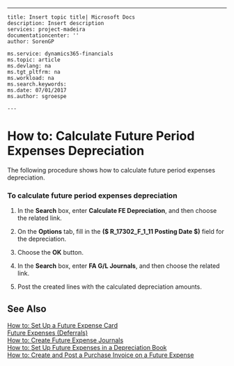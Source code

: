 ---
    title: Insert topic title| Microsoft Docs
    description: Insert description
    services: project-madeira
    documentationcenter: ''
    author: SorenGP

    ms.service: dynamics365-financials
    ms.topic: article
    ms.devlang: na
    ms.tgt_pltfrm: na
    ms.workload: na
    ms.search.keywords:
    ms.date: 07/01/2017
    ms.author: sgroespe

    ---
# How to: Calculate Future Period Expenses Depreciation
The following procedure shows how to calculate future period expenses depreciation.  
  
### To calculate future period expenses depreciation  
  
1.  In the **Search** box, enter **Calculate FE Depreciation**, and then choose the related link.  
  
2.  On the **Options** tab, fill in the **\($ R\_17302\_F\_1\_11 Posting Date $\)** field for the depreciation.  
  
3.  Choose the **OK** button.  
  
4.  In the **Search** box, enter **FA G\/L Journals**, and then choose the related link.  
  
5.  Post the created lines with the calculated depreciation amounts.  
  
## See Also  
 [How to: Set Up a Future Expense Card](../how-to-set-up-a-future-expense-card.md)   
 [Future Expenses \(Deferrals\)](../future-expenses-deferrals-.md)   
 [How to: Create Future Expense Journals](../how-to-create-future-expense-journals.md)   
 [How to: Set Up Future Expenses in a Depreciation Book](../how-to-set-up-future-expenses-in-a-depreciation-book.md)   
 [How to: Create and Post a Purchase Invoice on a Future Expense](../how-to-create-and-post-a-purchase-invoice-on-a-future-expense.md)